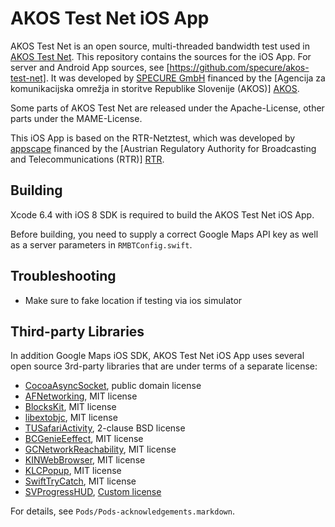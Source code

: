 AKOS Test Net iOS App
=====================

AKOS Test Net is an open source, multi-threaded bandwidth test used in [AKOS Test Net]. This repository contains the sources for the iOS App. For server and Android App sources, see [https://github.com/specure/akos-test-net].
It was developed by [SPECURE GmbH] financed by the [Agencija za komunikacijska omrežja in storitve Republike Slovenije (AKOS)] [AKOS].

Some parts of AKOS Test Net are released under the Apache-License, other parts under the MAME-License.

  [SPECURE GmbH]: https://www.specure.com/
  [AKOS Test Net]: https://www.akostest.net/
  [AKOS]: http://www.akos-rs.si/
  [Apache License, Version 2.0]: http://www.apache.org/licenses/LICENSE-2.0
  [MAME License]: http://mamedev.org/legal.html
  [https://github.com/specure/akos-test-net]: https://github.com/specure/akos-test-net

This iOS App is based on the RTR-Netztest, which was developed by [appscape] financed by the [Austrian Regulatory Authority for Broadcasting and Telecommunications (RTR)] [RTR].

  [appscape]: http://appscape.at/
  [RTR-Netztest]: http://netztest.at/
  [RTR]: http://www.rtr.at/
  [Apache License, Version 2.0]: http://www.apache.org/licenses/LICENSE-2.0
  [https://github.com/alladin-IT/open-rmbt]: https://github.com/alladin-IT/open-rmbt

Building
--------

Xcode 6.4 with iOS 8 SDK is required to build the AKOS Test Net iOS App.

Before building, you need to supply a correct Google Maps API key as well as a server parameters in `RMBTConfig.swift`.

Troubleshooting
---------------

* Make sure to fake location if testing via ios simulator

Third-party Libraries
---------------------

In addition Google Maps iOS SDK, AKOS Test Net iOS App uses several open source 3rd-party libraries that are under terms of a separate license:

* [CocoaAsyncSocket](https://github.com/robbiehanson/CocoaAsyncSocket), public domain license
* [AFNetworking](https://github.com/AFNetworking/AFNetworking), MIT license
* [BlocksKit](https://github.com/pandamonia/BlocksKit), MIT license
* [libextobjc](https://github.com/jspahrsummers/libextobjc), MIT license
* [TUSafariActivity](https://github.com/davbeck/TUSafariActivity), 2-clause BSD license
* [BCGenieEeffect](https://github.com/Ciechan/BCGenieEffect), MIT license
* [GCNetworkReachability](https://github.com/GlennChiu/GCNetworkReachability), MIT license
* [KINWebBrowser](https://github.com/dfmuir/KINWebBrowser), MIT license
* [KLCPopup](https://github.com/jmascia/KLCPopup), MIT license
* [SwiftTryCatch](https://github.com/williamFalcon/SwiftTryCatch), MIT license
* [SVProgressHUD](https://github.com/TransitApp/SVProgressHUD), [Custom license](https://github.com/TransitApp/SVProgressHUD/blob/master/LICENSE.txt)

For details, see `Pods/Pods-acknowledgements.markdown`.

